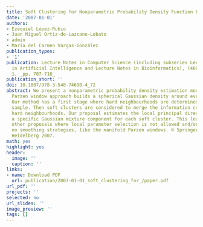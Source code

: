 ```yaml
---
title: Soft Clustering for Nonparametric Probability Density Function Estimation
date: '2007-01-01'
authors:
- Ezequiel López-Rubio
- Juan Miguel Ortiz-de-Lazcano-Lobato
- admin
- María del Carmen Vargas-González
publication_types: 
- '1'
publication: Lecture Notes in Computer Science (including subseries Lecture Notes
  in Artificial Intelligence and Lecture Notes in Bioinformatics), (4668 LNCS), PART
  1, _pp. 707-716_
publication_short: ''
doi: 10.1007/978-3-540-74690-4_72
abstract: We present a nonparametric probability density estimation model. The classical
  Parzen window approach builds a spherical Gaussian density around every input sample.
  Our method has a first stage where hard neighbourhoods are determined for every
  sample. Then soft clusters are considered to merge the information coming from several
  hard neighbourhoods. Our proposal estimates the local principal directions to yield
  a specific Gaussian mixture component for each soft cluster. This leads to outperform
  other proposals where local parameter selection is not allowed and/or there are
  no smoothing strategies, like the manifold Parzen windows. © Springer-Verlag Berlin
  Heidelberg 2007.
math: yes
highlight: yes
header:
  image: ''
  caption: ''
links:
- name: Download PDF
  url: publication/2007-01-01_soft_clustering_for_/paper.pdf
url_pdf: ''
projects: ''
selected: no
url_slides: ''
image_preview: ''
tags: []
---
```


